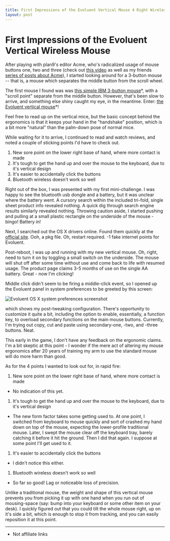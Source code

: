 ```yaml
---
title: First Impressions of the Evoluent Vertical Mouse 4 Right Wireless
layout: post
---
```


# First Impressions of the Evoluent Vertical Wireless Mouse

After playing with plan9's editor Acme, who's radicalized usage of mouse buttons one, two and three (check out <a href="http://research.swtch.com/acme">this video</a> as well as my friends <a href="http://echosa.github.io/blog/2014/06/18/lets-try-acme-ep-0-research/">series of posts about Acme</a>), I started looking around for a 3-button mouse -- that is, a mouse which separates the middle button from the scroll wheel.

The first mouse I found was was <a href="http://www.amazon.com/gp/product/B00007DTC6">this simple IBM 3-button mouse</a>\*, with a "scroll point" separate from the middle button. However, that's been slow to arrive, and something else shiny caught my eye, in the meantime. Enter: <a href="http://evoluent.com/products/vm4rm/">the Evoluent vertical mouse</a>\*!

Feel free to read up on the vertical mice, but the basic concept behind the ergonomics is that it keeps your hand in the "handshake" position, which is a bit more "natural" than the palm-down pose of normal mice.

While waiting for it to arrive, I continued to read and watch reviews, and noted a couple of sticking points I'd have to check out.

1. New sore point on the lower right base of hand, where more contact is made
1. It's tough to get the hand up and over the mouse to the keyboard, due to it's vertical design
1. It's easier to accidentally click the buttons
1. Bluetooth wireless doesn't work so well

Right out of the box, I was presented with my first mini-challenge. I was happy to see the bluetooth usb dongle and a battery, but it was unclear where the battery went. A cursory search within the included tri-fold, single sheet product info revealed nothing. A quick dig through search engine results similarly revealed nothing. Throwing caution aside, I started pushing and pulling at a small plastic rectangle on the underside of the mouse - bingo! Battery in!

Next, I searched out the OS X drivers online. Found them quickly at the <a href="http://evoluent.com/support/download/">official site</a>. Ooh, a pkg file. Oh, restart required. -1 fake internet points for Evoluent.

Post-reboot, I was up and running with my new vertical mouse. Oh, right, need to turn it on by toggling a small switch on the underside. The mouse will shut off after some time without use and come back to life with resumed usage. The product page claims 3-5 months of use on the single AA battery. Great - now I'm clicking!

Middle click didn't seem to be firing a middle-click event, so I opened up the Evoluent panel in system preferences to be greeted by this screen:

![Evoluent OS X system preferences screenshot](http://i.imgur.com/sWZGGli.png)

which shows my post-tweaking configuration. There's opportunity to customize it quite a bit, including the option to enable, essentially, a function key, to overload secondary functions on the main mouse buttons. Currently, I'm trying out copy, cut and paste using secondary-one, -two, and -three buttons. Neat.

This early in the game, I don't have any feedback on the ergonomic claims. I'm a bit skeptic at this point - I wonder if the mere act of altering my mouse ergonomics after 20 years of training my arm to use the standard mouse will do more harm than good.

As for the 4 points I wanted to look out for, in rapid fire:

1. New sore point on the lower right base of hand, where more contact is made
 - No indication of this yet.
1. It's tough to get the hand up and over the mouse to the keyboard, due to it's vertical design
 - The new form factor takes some getting used to. At one point, I switched from keyboard to mouse quickly and sort of crashed my hand down on top of the mouse, expecting the lower-profile traditional mouse. Later, I swept the mouse clear off the keyboard tray, barely catching it before it hit the ground. Then I did that again. I suppose at some point I'll get used to it.
1. It's easier to accidentally click the buttons
 - I didn't notice this either.
1. Bluetooth wireless doesn't work so well
 - So far so good! Lag or noticeable loss of precision.

Unlike a traditional mouse, the weight and shape of this vertical mouse prevents you from picking it up with one hand when you run out of mousing-space (say: bump into your keyboard or some other item on your desk). I quickly figured out that you could tilt the whole mouse right, up on it's side a bit, which is enough to stop it from tracking, and you can easily reposition it at this point.

___
* Not affiliate links
